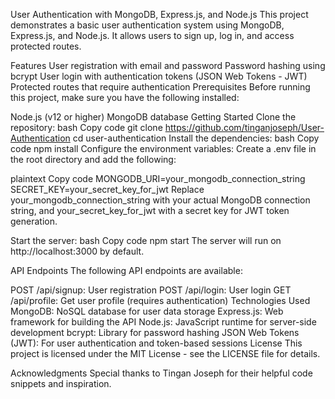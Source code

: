 User Authentication with MongoDB, Express.js, and Node.js
This project demonstrates a basic user authentication system using MongoDB, Express.js, and Node.js. It allows users to sign up, log in, and access protected routes.

Features
User registration with email and password
Password hashing using bcrypt
User login with authentication tokens (JSON Web Tokens - JWT)
Protected routes that require authentication
Prerequisites
Before running this project, make sure you have the following installed:

Node.js (v12 or higher)
MongoDB database
Getting Started
Clone the repository:
bash
Copy code
git clone https://github.com/tinganjoseph/User-Authentication
cd user-authentication
Install the dependencies:
bash
Copy code
npm install
Configure the environment variables:
Create a .env file in the root directory and add the following:

plaintext
Copy code
MONGODB_URI=your_mongodb_connection_string
SECRET_KEY=your_secret_key_for_jwt
Replace your_mongodb_connection_string with your actual MongoDB connection string, and your_secret_key_for_jwt with a secret key for JWT token generation.

Start the server:
bash
Copy code
npm start
The server will run on http://localhost:3000 by default.

API Endpoints
The following API endpoints are available:

POST /api/signup: User registration
POST /api/login: User login
GET /api/profile: Get user profile (requires authentication)
Technologies Used
MongoDB: NoSQL database for user data storage
Express.js: Web framework for building the API
Node.js: JavaScript runtime for server-side development
bcrypt: Library for password hashing
JSON Web Tokens (JWT): For user authentication and token-based sessions
License
This project is licensed under the MIT License - see the LICENSE file for details.

Acknowledgments
Special thanks to Tingan Joseph for their helpful code snippets and inspiration.

